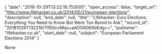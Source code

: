 {
  "date": "2018-10-29T13:22:16.753005", 
  "open_access": false, 
  "target_url": "http://www.lifehacker.co.uk/2014/05/21/european-elections", 
  "description": null, 
  "end_date": null, 
  "title": "Lifehacker: Euro Elections: Everything You Need to Know But Were Too Bored to Ask", 
  "record_id": "20181029T132216/TR50cvMqx+aAOO606XbEdg==", 
  "publisher": "lifehacker.co.uk", 
  "start_date": null, 
  "subject": "European Parliament Elections 2014"
}

None